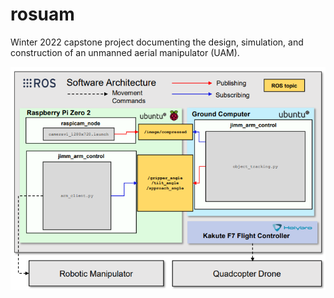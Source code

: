# rosuam
Winter 2022 capstone project documenting the design, simulation, and construction of an unmanned aerial manipulator (UAM). 

![ROS Topics](rostopics.PNG)
